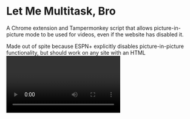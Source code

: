 # Let Me Multitask, Bro

A Chrome extension and Tampermonkey script that allows picture-in-picture mode to be used for videos, even if the website has disabled it.

Made out of spite because ESPN+ explicitly disables picture-in-picture functionality, but should work on any site with an HTML <video> tag.
